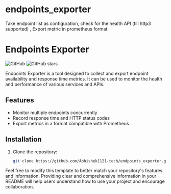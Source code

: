 # endpoints_exporter
Take endpoint list as configuration, check for the health API (till http3 supported) , Export metric in prometheus format

# Endpoints Exporter

![GitHub](https://img.shields.io/github/license/Abhishek1121-tech/endpoints_exporter)
![GitHub stars](https://img.shields.io/github/stars/Abhishek1121-tech/endpoints_exporter?style=social)

Endpoints Exporter is a tool designed to collect and export endpoint availability and response time metrics. It can be used to monitor the health and performance of various services and APIs.

## Features

- Monitor multiple endpoints concurrently
- Record response time and HTTP status codes
- Export metrics in a format compatible with Prometheus

## Installation

1. Clone the repository:

   ```bash
   git clone https://github.com/Abhishek1121-tech/endpoints_exporter.git


Feel free to modify this template to better match your repository's features and information. Providing clear and comprehensive information in your README will help users understand how to use your project and encourage collaboration.








